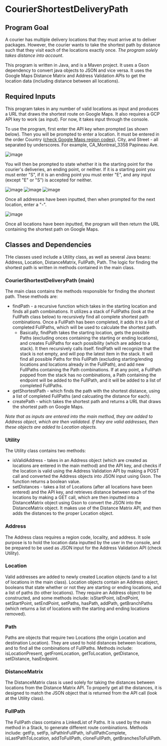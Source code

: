 # CourierShortestDeliveryPath

## Program Goal

A courier has multiple delivery locations that they must arrive at to deliver packages. However, the courier wants to take the shortest path by distance such that they visit each of the locations exactly once. *The program solely takes distance into account*.

This program is written in Java, and is a Maven project. It uses a Gson dependency to convert java objects to JSON and vice versa. 
It uses the Google Maps Distance Matrix and Address Validation APIs to get the location data (including distance between all locations).

## Required Inputs

This program takes in any number of valid locations as input and produces a URL that draws the shortest route on Google Maps. It also requires a GCP API key to work (as input). For now, it takes input through the console.

To use the program, first enter the API key when prompted (as shown below). Then you will be prompted to enter a location. It must be entered in the order Country ([check Google Maps region codes](https://developers.google.com/maps/coverage)), City, and Street - all separated by underscores. For example, CA_Montreal_3358 Papineau Ave.

![image](https://user-images.githubusercontent.com/55364141/213923628-935b12fa-39c1-451e-aaee-addff5382a5c.png)

You will then be prompted to state whether it is the starting point for the courier's deliveries, an ending point, or neither. If it is a starting point you must enter "S", if it is an ending point you must enter "E", and any input (except "E" or "S") is accepted for neither.

![image](https://user-images.githubusercontent.com/55364141/213923444-1126e8ea-25f7-45c2-a645-2c509de7f178.png)
![image](https://user-images.githubusercontent.com/55364141/213923453-5217b644-e1da-40c6-8d88-5eb4f9f9a768.png)
![image](https://user-images.githubusercontent.com/55364141/213923469-18df1a7a-b0f8-4ac1-9c37-fc251b5fab06.png)

Once all addresses have been inputted, then when prompted for the next location, enter a "-".

![image](https://user-images.githubusercontent.com/55364141/213923505-5a96a09f-93b8-4c85-9c64-f6a4a51bab45.png)

Once all locations have been inputted, the program will then return the URL containing the shortest path on Google Maps.

## Classes and Dependencies

THe classes used include a Utility class, as well as several Java beans: Address, Location, DistanceMatrix, FullPath, Path. The logic for finding the shortest path is written in methods contained in the main class.

### CourierShortestDeliveryPath (main)

The main class contains the methods responsible for finding the shortest path. These methods are:

* findPath - a recursive function which takes in the starting location and finds all path combinations. It utilizes a stack of FullPaths (look at the FullPath class below) to recursively find all complete shortest path combinations. Once a FullPath has been completed, it adds it to a list of completed FullPaths, which will be used to calculate the shortest path.
  * Basically, findPath takes the starting location, gets the possible Paths (excluding onces containing the starting or ending locations), and creates FullPaths for each possibility (which are added to a stack). It then recursively calls itself. findPath will recognize that the stack is not empty, and will pop the latest item in the stack. It will find all possible Paths for this FullPath (excluding starting/ending locations and locations already in the FullPath), and add new FullPaths containing the Path combinations. If at any point, a FullPath popped from the stack has no combinations, a Path containing the endpoint will be added to the FullPath, and it will be added to a list of completed FullPaths.
* getShortestPath - which finds the path with the shortest distance, using a list of completed FullPaths (and calcuating the distance for each).
* createPath - which takes the shortest path and returns a URL that draws the shortest path on Google Maps.

*Note that as inputs are entered into the main method, they are added to Address object, which are then validated. If they are valid addresses, then these objects are added to Location objects.*

### Utility

The Utility class contains two methods:

* isValidAddress - takes in an Address object (which are created as locations are entered in the main method) and the API key, and checks if the location is valid using the Address Validation API by making a POST call and converted the Address objects into JSON input using Gson. The function returns a boolean value.
* setDistances - takes a list of Locations (after all locations have been entered) and the API key, and retrieves distance between each of the locations by making a GET call, which are then inputted into a DistanceMatrix object using Gson to convert the JSON into the DistanceMatrix object. It makes use of the Distance Matrix API, and then adds the distances to the proper Location object.

### Address

The Address class requires a region code, locality, and address. It sole purpose is to hold the location data inputted by the user in the console, and be prepared to be used as JSON input for the Address Validation API (check Utility).

### Location

Valid addresses are added to newly created Location objects (and to a list of locations in the main class). Location objects contain an Address object, booleans that state whether or not they are starting or ending locations, and a list of paths (to other locations). They require an Address object to be constructed, and some methods include: isStartPoint, isEndPoint, setStartPoint, setEndPoint, setPaths, hasPath, addPath, getBranchPaths (which returns a list of locations with the starting and ending locations removed).

### Path

Paths are objects that require two Locations (the origin Location and destination Location). They are used to hold distances between locations, and to find all the combinations of FullPaths. Methods include: isLocationPresent, getFromLocation, getToLocation, getDistance, setDistance, hasEndpoint.

### DistanceMatrix

The DistanceMatrix class is used solely for taking the distances between locations from the Distance Matrix API. To properly get all the distances, it is designed to match the JSON object that is returned from the API call (look at the Utility class).

### FullPath

The FullPath class contains a LinkedList of Paths. It is used by the main method in a Stack, to generate different route combinations. Methods include: getFp, setFp, isPathInFullPath, isFullPathComplete, isLastPathToLocation, addToFullPath, cloneFullPath, getBranchesToFullPath.


